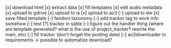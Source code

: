 [x] download html
[x] extract data
[x] fill templates
[x] edit audio metadata
[x] upload to gdrive
[x] upload to ia
[x] upload to ao3
[-] upload to dw
    [x] save filled template
[-] fandom taxonomy
    [-] add tracker tag to work info somehow
    [-] test
    [?] tracker in sqlite
[-] figure out the handler thing (where are template generated? what is the use of project_tracker? rewrite the main, etc)
[-] fill tracker (don't forget the posting date)
[-] ao3downloader in requirements -> possible to automatize download?
